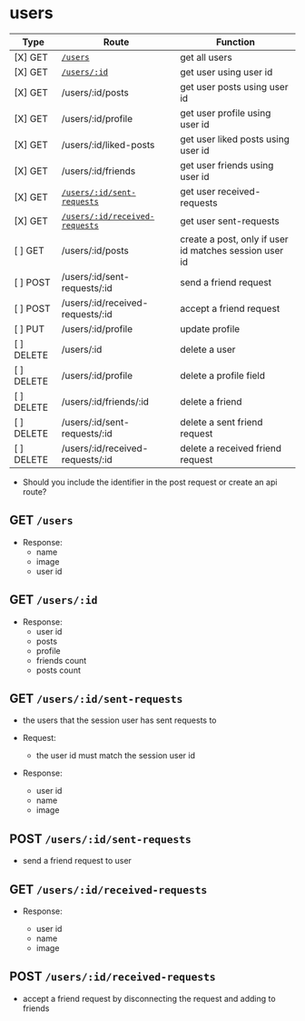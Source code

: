 # users

| Type       | Route                                                           | Function                                               |
| ---------- | --------------------------------------------------------------- | ------------------------------------------------------ |
| [X] GET    | [`/users`](#get-users)                                          | get all users                                          |
| [X] GET    | [`/users/:id`](#get-usersid)                                    | get user using user id                                 |
| [X] GET    | /users/:id/posts                                                | get user posts using user id                           |
| [X] GET    | /users/:id/profile                                              | get user profile using user id                         |
| [X] GET    | /users/:id/liked-posts                                          | get user liked posts using user id                     |
| [X] GET    | /users/:id/friends                                              | get user friends using user id                         |
| [X] GET    | [`/users/:id/sent-requests`](#get-usersidsent-requests)         | get user received-requests                             |
| [X] GET    | [`/users/:id/received-requests`](#get-usersidreceived-requests) | get user sent-requests                                 |
| [ ] GET    | /users/:id/posts                                                | create a post, only if user id matches session user id |
| [ ] POST   | /users/:id/sent-requests/:id                                    | send a friend request                                  |
| [ ] POST   | /users/:id/received-requests/:id                                | accept a friend request                                |
| [ ] PUT    | /users/:id/profile                                              | update profile                                         |
| [ ] DELETE | /users/:id                                                      | delete a user                                          |
| [ ] DELETE | /users/:id/profile                                              | delete a profile field                                 |
| [ ] DELETE | /users/:id/friends/:id                                          | delete a friend                                        |
| [ ] DELETE | /users/:id/sent-requests/:id                                    | delete a sent friend request                           |
| [ ] DELETE | /users/:id/received-requests/:id                                | delete a received friend request                       |

- Should you include the identifier in the post request or create an api route?

## GET `/users`

- Response:
  - name
  - image
  - user id

## GET `/users/:id`

- Response:
  - user id
  - posts
  - profile
  - friends count
  - posts count

## GET `/users/:id/sent-requests`

- the users that the session user has sent requests to
- Request:

  - the user id must match the session user id

- Response:

  - user id
  - name
  - image

## POST `/users/:id/sent-requests`

- send a friend request to user

    <!-- TODO Should the user id be in the body-->
    <!-- TODO Don't allow friending, or sending a request to yourself -->

## GET `/users/:id/received-requests`

- Response:

  - user id
  - name
  - image

## POST `/users/:id/received-requests`

- accept a friend request by disconnecting the request and adding to friends
